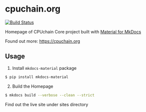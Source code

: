 # cpuchain.org

[![Build Status](https://travis-ci.org/cpuchain/cpuchain.org.svg?branch=master)](https://travis-ci.org/cpuchain/cpuchain.org)

Homepage of CPUchain Core project built with [Material for MkDocs](https://squidfunk.github.io/mkdocs-material)

Found out more: https://cpuchain.org

## Usage

1. Install `mkdocs-material` package

```bash
$ pip install mkdocs-material
```

2. Build the Homepage

```bash
$ mkdocs build --verbose --clean --strict
```

Find out the live site under sites directory
